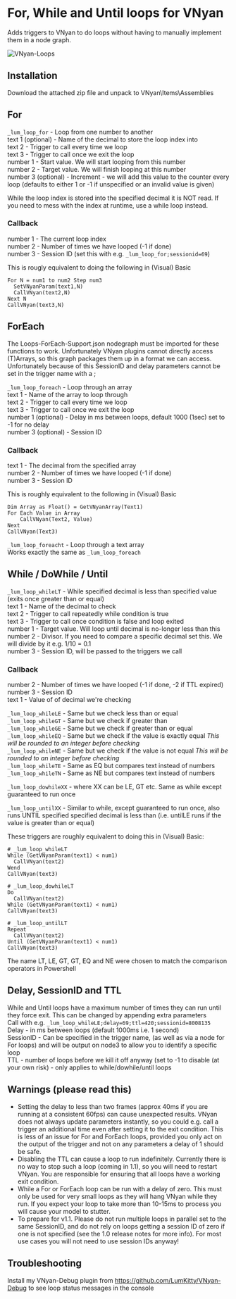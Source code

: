# For, While and Until loops for VNyan
Adds triggers to VNyan to do loops without having to manually implement them in a node graph.  

![VNyan-Loops](https://github.com/user-attachments/assets/376f7ced-65c0-40d8-aa8f-3248d020f4bf)


## Installation
Download the attached zip file and unpack to VNyan\Items\Assemblies

## For
```_lum_loop_for``` - Loop from one number to another  
text 1 (optional) - Name of the decimal to store the loop index into  
text 2 - Trigger to call every time we loop  
text 3 - Trigger to call once we exit the loop  
number 1 - Start value. We will start looping from this number  
number 2 - Target value. We will finish looping at this number  
number 3 (optional) - Increment - we will add this value to the counter every loop (defaults to either 1 or -1 if unspecified or an invalid value is given)  

While the loop index is stored into the specified decimal it is NOT read. If you need to mess with the index at runtime, use a while loop instead.

### Callback 
number 1 - The current loop index  
number 2 - Number of times we have looped (-1 if done)  
number 3 - Session ID (set this with e.g. ```_lum_loop_for;sessionid=69```)  

This is rougly equivalent to doing the following in (Visual) Basic
```
For N = num1 to num2 Step num3
  SetVNyanParam(text1,N)
  CallVNyan(text2,N)
Next N
CallVNyan(text3,N)
```
## ForEach
The Loops-ForEach-Support.json nodegraph must be imported for these functions to work. Unfortunately VNyan plugins cannot directly access (T)Arrays, so this graph packages them up in a format we can access. Unfortunately because of this SessionID and delay parameters cannot be set in the trigger name with a ;

```_lum_loop_foreach``` - Loop through an array  
text 1 - Name of the array to loop through  
text 2 - Trigger to call every time we loop  
text 3 - Trigger to call once we exit the loop  
number 1 (optional) - Delay in ms between loops, default 1000 (1sec) set to -1 for no delay  
number 3 (optional) - Session ID  

### Callback 
text 1 - The decimal from the specified array  
number 2 - Number of times we have looped  (-1 if done)  
number 3 - Session ID  

This is roughly equivalent to the following in (Visual) Basic

```
Dim Array as Float() = GetVNyanArray(Text1)
For Each Value in Array
    CallVNyan(Text2, Value)
Next
CallVNyan(Text3)
```

```_lum_loop_foreacht``` - Loop through a text array  
Works exactly the same as ```_lum_loop_foreach```

## While / DoWhile / Until
```_lum_loop_whileLT``` - While specified decimal is less than specified value (exits once greater than or equal)  
text 1 - Name of the decimal to check  
text 2 - Trigger to call repeatedly while condition is true  
text 3 - Trigger to call once condition is false and loop exited  
number 1 - Target value. Will loop until decimal is no-longer less than this  
number 2 - Divisor. If you need to compare a specific decimal set this. We will divide by it e.g. 1/10 = 0.1  
number 3 - Session ID, will be passed to the triggers we call  

### Callback 
number 2 - Number of times we have looped (-1 if done, -2 if TTL expired)  
number 3 - Session ID  
text 1 - Value of of decimal we're checking

```_lum_loop_whileLE``` - Same but we check less than or equal  
```_lum_loop_whileGT``` - Same but we check if greater than  
```_lum_loop_whileGE``` - Same but we check if greater than or equal  
```_lum_loop_whileEQ``` - Same but we check if the value is exactly equal *This will be rounded to an integer before checking*  
```_lum_loop_whileNE``` - Same but we check if the value is not equal *This will be rounded to an integer before checking*  
```_lum_loop_whileTE``` - Same as EQ but compares text instead of numbers  
```_lum_loop_whileTN``` - Same as NE but compares text instead of numbers

```_lum_loop_dowhileXX``` - where XX can be LE, GT etc. Same as while except guaranteed to run once

```_lum_loop_untilXX``` - Similar to while, except guaranteed to run once, also runs UNTIL specified specified decimal is less than (i.e. untilLE runs if the value is greater than or equal)  

These triggers are roughly equivalent to doing this in (Visual) Basic:
```
# _lum_loop_whileLT
While (GetVNyanParam(text1) < num1)
  CallVNyan(text2)
Wend
CallVNyan(text3)

# _lum_loop_dowhileLT
Do
  CallVNyan(text2)
While (GetVNyanParam(text1) < num1)
CallVNyan(text3)

# _lum_loop_untilLT
Repeat
  CallVNyan(text2)
Until (GetVNyanParam(text1) < num1)
CallVNyan(text3)
```
The name LT, LE, GT, GT, EQ and NE were chosen to match the comparison operators in Powershell

## Delay, SessionID and TTL
While and Until loops have a maximum number of times they can run until they force exit. This can be changed by appending extra parameters  
Call with e.g. ```_lum_loop_whileLE;delay=69;ttl=420;sessionid=8008135```  
Delay - in ms between loops (default 1000ms i.e. 1 second)  
SessionID - Can be specified in the trigger name, (as well as via a node for For loops) and will be output on node3 to allow you to identify a specific loop  
TTL - number of loops before we kill it off anyway (set to -1 to disable (at your own risk) - only applies to while/dowhile/until loops  

## Warnings (please read this)
* Setting the delay to less than two frames (approx 40ms if you are running at a consistent 60fps) can cause unexpected results. VNyan does not always update parameters instantly, so you could e.g. call a trigger an additional time even after setting it to the exit condition. This is less of an issue for For and ForEach loops, provided you only act on the output of the trigger and not on any parameters a delay of 1 should be safe. 
* Disabling the TTL can cause a loop to run indefinitely. Currently there is no way to stop such a loop (coming in 1.1), so you will need to restart VNyan. You are responsible for ensuring that all loops have a working exit condition.  
* While a For or ForEach loop can be run with a delay of zero. This must only be used for very small loops as they will hang VNyan while they run. If you expect your loop to take more than 10-15ms to process you will cause your model to stutter.  
* To prepare for v1.1. Please do not run multiple loops in parallel set to the same SessionID, and do not rely on loops getting a session ID of zero if one is not specified (see the 1.0 release notes for more info). For most use cases you will not need to use session IDs anyway!  

## Troubleshooting
Install my VNyan-Debug plugin from https://github.com/LumKitty/VNyan-Debug to see loop status messages in the console
